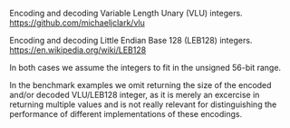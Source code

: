 Encoding and decoding Variable Length Unary (VLU) integers.
https://github.com/michaeljclark/vlu

Encoding and decoding Little Endian Base 128 (LEB128) integers.
https://en.wikipedia.org/wiki/LEB128

In both cases we assume the integers to fit in the unsigned 56-bit range.

In the benchmark examples we omit returning the size of the encoded and/or
decoded VLU/LEB128 integer, as it is merely an excercise in returning multiple
values and is not really relevant for distinguishing the performance of
different implementations of these encodings.
